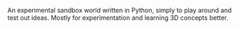 An experimental sandbox world written in Python,
simply to play around and test out ideas. Mostly for 
experimentation and learning 3D concepts better.
